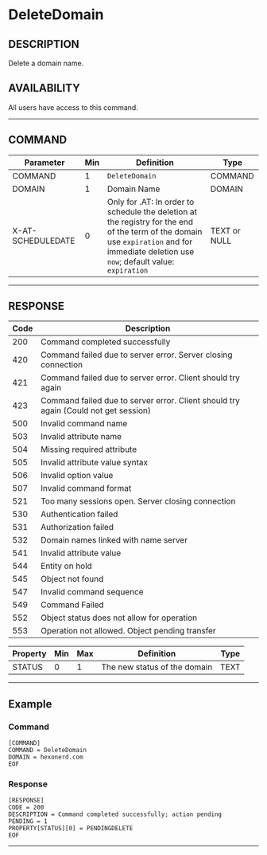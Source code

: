 # DeleteDomain

## DESCRIPTION
Delete a domain name.

## AVAILABILITY
All users have access to this command.

----
## COMMAND

Parameter | Min | Definition | Type
---- | ---- | ---- | ----
COMMAND | 1 | `DeleteDomain` | COMMAND
DOMAIN | 1 | Domain Name | DOMAIN
X-AT-SCHEDULEDATE | 0 | Only for .AT: In order to schedule the deletion at the registry for the end of the term of the domain use `expiration` and for immediate deletion use `now`; default value: `expiration` | TEXT or NULL

----
## RESPONSE

Code | Description
---- | ----
200 | Command completed successfully
420 | Command failed due to server error. Server closing connection
421 | Command failed due to server error. Client should try again
423 | Command failed due to server error. Client should try again (Could not get session)
500 | Invalid command name
503 | Invalid attribute name
504	| Missing required attribute
505 | Invalid attribute value syntax
506	| Invalid option value
507	| Invalid command format
521	| Too many sessions open. Server closing connection
530 | Authentication failed
531 | Authorization failed
532	| Domain names linked with name server
541 | Invalid attribute value
544	| Entity on hold
545	| Object not found
547	| Invalid command sequence
549 | Command Failed
552	| Object status does not allow for operation
553	| Operation not allowed. Object pending transfer

Property | Min | Max | Definition | Type
---- | ---- | ---- | ---- | ----
STATUS | 0 | 1 | The new status of the domain | TEXT

----
## Example

### Command

```
[COMMAND]
COMMAND = DeleteDomain
DOMAIN = hexonerd.com
EOF
```
### Response

```
[RESPONSE]
CODE = 200
DESCRIPTION = Command completed successfully; action pending
PENDING = 1
PROPERTY[STATUS][0] = PENDINGDELETE
EOF
```

----
